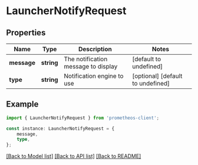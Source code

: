 # LauncherNotifyRequest


## Properties

Name | Type | Description | Notes
------------ | ------------- | ------------- | -------------
**message** | **string** | The notification message to display | [default to undefined]
**type** | **string** | Notification engine to use | [optional] [default to undefined]

## Example

```typescript
import { LauncherNotifyRequest } from 'prometheos-client';

const instance: LauncherNotifyRequest = {
    message,
    type,
};
```

[[Back to Model list]](../README.md#documentation-for-models) [[Back to API list]](../README.md#documentation-for-api-endpoints) [[Back to README]](../README.md)
